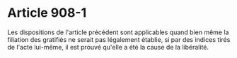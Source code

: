 # Article 908-1

Les dispositions de l'article précédent sont applicables quand bien même la filiation des gratifiés ne serait pas légalement établie, si par des indices tirés de l'acte lui-même, il est prouvé qu'elle a été la cause de la libéralité.
